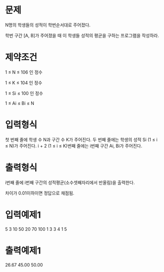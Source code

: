 # 문제
N명의 학생들의 성적이 학번순서대로 주어졌다.

학번 구간 [A, B]가 주어졌을 때 이 학생들 성적의 평균을 구하는 프로그램을 작성하라.

# 제약조건
1 ≤ N ≤ 106 인 정수

1 ≤ K ≤ 104 인 정수

1 ≤ Si ≤ 100 인 정수

1 ≤ Ai ≤ Bi ≤ N

# 입력형식
첫 번째 줄에 학생 수 N과 구간 수 K가 주어진다.
두 번째 줄에는 학생의 성적 Si (1 ≤ i ≤ N)가 주어진다. i + 2 (1 ≤ i ≤ K)번째 줄에는 i번째 구간 Ai, Bi가 주어진다.

# 출력형식
i번째 줄에 i번째 구간의 성적평균(소수셋째자리에서 반올림)을 출력한다.

차이가 0.01이하이면 정답으로 채점됨.

# 입력예제1
5 3 10 50 20 70 100 1 3 3 4 1 5
# 출력예제1
26.67 45.00 50.00
